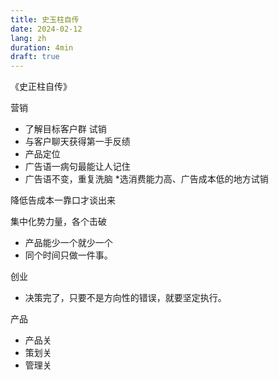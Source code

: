 ```yaml
---
title: 史玉柱自传
date: 2024-02-12
lang: zh
duration: 4min
draft: true
---
```


《史正柱自传》

营销

- 了解目标客户群
  试销
- 与客户聊天获得第一手反绩
- 产品定位
- 广告语一病句最能让人记住
- 广告语不变，重复洗脑 \*选消费能力高、广告成本低的地方试销

降低告成本一靠口才谈出来

集中化势力量，各个击破

- 产品能少一个就少一个
- 同个时间只做一件事。

创业

- 决策完了，只要不是方向性的错误，就要坚定执行。

产品

- 产品关
- 策划关
- 管理关

